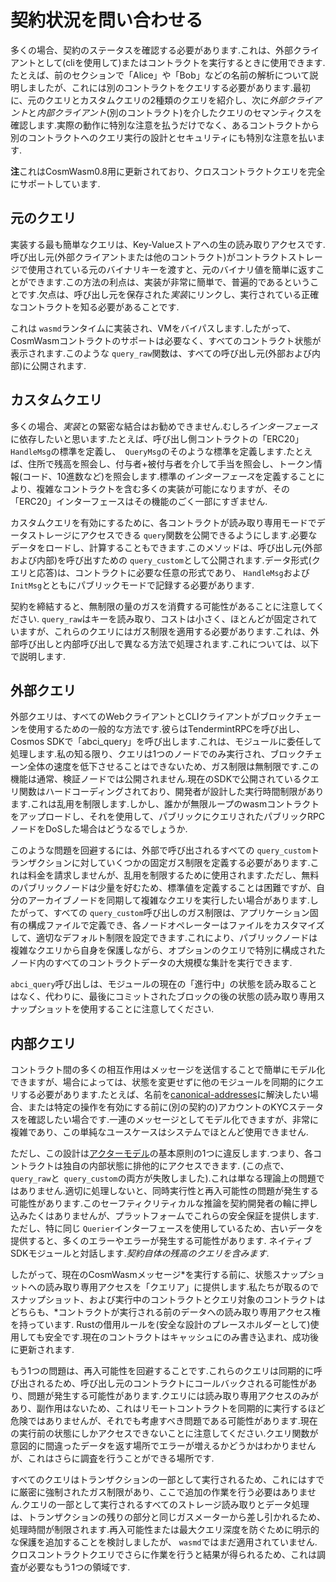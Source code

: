 # 契約状況を問い合わせる

多くの場合、契約のステータスを確認する必要があります.これは、外部クライアントとして(cliを使用して)またはコントラクトを実行するときに使用できます.たとえば、前のセクションで「Alice」や「Bob」などの名前の解析について説明しましたが、これには別のコントラクトをクエリする必要があります.最初に、元のクエリとカスタムクエリの2種類のクエリを紹介し、次に*外部クライアント*と*内部クライアント*(別のコントラクト)を介したクエリのセマンティクスを確認します.実際の動作に特別な注意を払うだけでなく、あるコントラクトから別のコントラクトへのクエリ実行の設計とセキュリティにも特別な注意を払います.

**注**これはCosmWasm0.8用に更新されており、クロスコントラクトクエリを完全にサポートしています.

## 元のクエリ

実装する最も簡単なクエリは、Key-Valueストアへの生の読み取りアクセスです.呼び出し元(外部クライアントまたは他のコントラクト)がコントラクトストレージで使用されている元のバイナリキーを渡すと、元のバイナリ値を簡単に返すことができます.この方法の利点は、実装が非常に簡単で、普遍的であるということです.欠点は、呼び出し元を保存された*実装*にリンクし、実行されている正確なコントラクトを知る必要があることです.

これは `wasmd`ランタイムに実装され、VMをバイパスします.したがって、CosmWasmコントラクトのサポートは必要なく、すべてのコントラクト状態が表示されます.このような `query_raw`関数は、すべての呼び出し元(外部および内部)に公開されます.

## カスタムクエリ

多くの場合、*実装*との緊密な結合はお勧めできません.むしろ*インターフェース*に依存したいと思います.たとえば、呼び出し側コントラクトの「ERC20」 `HandleMsg`の標準を定義し、` QueryMsg`のそのような標準を定義します.たとえば、住所で残高を照会し、付与者+被付与者を介して手当を照会し、トークン情報(コード、10進数など)を照会します.標準の*インターフェース*を定義することにより、複雑なコントラクトを含む多くの実装が可能になりますが、その「ERC20」インターフェースはその機能のごく一部にすぎません.

カスタムクエリを有効にするために、各コントラクトが読み取り専用モードでデータストレージにアクセスできる `query`関数を公開できるようにします.必要なデータをロードし、計算することもできます.このメソッドは、呼び出し元(外部および内部)を呼び出すための `query_custom`として公開されます.データ形式(クエリと応答)は、コントラクトに必要な任意の形式であり、 `HandleMsg`および` InitMsg`とともにパブリックモードで記録する必要があります.

契約を締結すると、無制限の量のガスを消費する可能性があることに注意してください. `query_raw`はキーを読み取り、コストは小さく、ほとんどが固定されていますが、これらのクエリにはガス制限を適用する必要があります.これは、外部呼び出しと内部呼び出しで異なる方法で処理されます.これについては、以下で説明します.

## 外部クエリ

外部クエリは、すべてのWebクライアントとCLIクライアントがブロックチェーンを使用するための一般的な方法です.彼らはTendermintRPCを呼び出し、Cosmos SDKで「abci_query」を呼び出します.これは、モジュールに委任して処理します.私の知る限り、クエリは1つのノードでのみ実行され、ブロックチェーン全体の速度を低下させることはできないため、ガス制限は無制限です.この機能は通常、検証ノードでは公開されません.現在のSDKで公開されているクエリ関数はハードコーディングされており、開発者が設計した実行時間制限があります.これは乱用を制限します.しかし、誰かが無限ループのwasmコントラクトをアップロードし、それを使用して、パブリックにクエリされたパブリックRPCノードをDoSした場合はどうなるでしょうか.

このような問題を回避するには、外部で呼び出されるすべての `query_custom`トランザクションに対していくつかの固定ガス制限を定義する必要があります.これは料金を請求しませんが、乱用を制限するために使用されます.ただし、無料のパブリックノードは少量を好むため、標準値を定義することは困難ですが、自分のアーカイブノードを同期して複雑なクエリを実行したい場合があります.したがって、すべての `query_custom`呼び出しのガス制限は、アプリケーション固有の構成ファイルで定義でき、各ノードオペレーターはファイルをカスタマイズして、適切なデフォルト制限を設定できます.これにより、パブリックノードは複雑なクエリから自身を保護しながら、オプションのクエリで特別に構成されたノード内のすべてのコントラクトデータの大規模な集計を実行できます.

`abci_query`呼び出しは、モジュールの現在の「進行中」の状態を読み取ることはなく、代わりに、最後にコミットされたブロックの後の状態の読み取り専用スナップショットを使用することに注意してください.

## 内部クエリ

コントラクト間の多くの相互作用はメッセージを送信することで簡単にモデル化できますが、場合によっては、状態を変更せずに他のモジュールを同期的にクエリする必要があります.たとえば、名前を[canonical-addresses](./addresses#canonical-addresses)に解決したい場合、または特定の操作を有効にする前に(別の契約の)アカウントのKYCステータスを確認したい場合です.一連のメッセージとしてモデル化できますが、非常に複雑であり、この単純なユースケースはシステムでほとんど使用できません.

ただし、この設計は[アクターモデル](./actor)の基本原則の1つに違反します.つまり、各コントラクトは独自の内部状態に排他的にアクセスできます. (この点で、 `query_raw`と` query_custom`の両方が失敗しました).これは単なる理論上の問題ではありません.適切に処理しないと、同時実行性と再入可能性の問題が発生する可能性があります.このセーフティクリティカルな推論を契約開発者の輪に押し込みたくはありませんが、プラットフォームでこれらの安全保証を提供します.ただし、特に同じ `Querier`インターフェースを使用しているため、古いデータを提供すると、多くのエラーやエラーが発生する可能性があります.
ネイティブSDKモジュールと対話します.*契約自体の残高のクエリを含みます*.

したがって、現在のCosmWasmメッセージ*を実行する前に、状態スナップショットへの読み取り専用アクセスを「クエリア」に提供します.私たちが取るので
スナップショット、および実行中のコントラクトとクエリ対象のコントラクトはどちらも、*コントラクトが実行される前のデータへの読み取り専用アクセス権を持っています.
Rustの借用ルールを(安全な設計のプレースホルダーとして)使用しても安全です.現在のコントラクトはキャッシュにのみ書き込まれ、成功後に更新されます.

もう1つの問題は、再入可能性を回避することです.これらのクエリは同期的に呼び出されるため、呼び出し元のコントラクトにコールバックされる可能性があり、問題が発生する可能性があります.クエリには読み取り専用アクセスのみがあり、副作用はないため、これはリモートコントラクトを同期的に実行するほど危険ではありませんが、それでも考慮すべき問題である可能性があります.現在の実行前の状態にしかアクセスできないことに注意してください.クエリ関数が意図的に間違ったデータを返す場所でエラーが増えるかどうかはわかりませんが、これはさらに調査を行うことができる場所です.

すべてのクエリはトランザクションの一部として実行されるため、これにはすでに厳密に強制されたガス制限があり、ここで追加の作業を行う必要はありません.クエリの一部として実行されるすべてのストレージ読み取りとデータ処理は、トランザクションの残りの部分と同じガスメーターから差し引かれるため、処理時間が制限されます.再入可能性または最大クエリ深度を防ぐために明示的な保護を追加することを検討しましたが、 `wasmd`ではまだ適用されていません.クロスコントラクトクエリでさらに作業を行うと結果が得られるため、これは調査が必要なもう1つの領域です.
